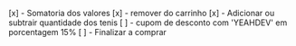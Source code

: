 [x] - Somatoria dos valores
[x] - remover do carrinho
[x] - Adicionar ou subtrair quantidade dos tenis
[ ] - cupom de desconto com 'YEAHDEV' em porcentagem 15%
[ ] - Finalizar a comprar
